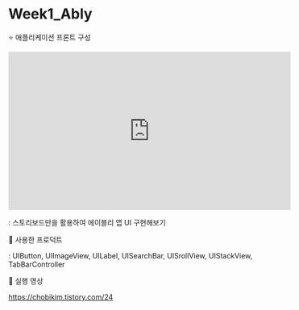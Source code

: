 # Week1_Ably

⭐️ 애플리케이션 프론트 구성

<iframe width="560" height="315" src="https://www.youtube.com/embed/adsQ0Cs6fXo" title="YouTube video player" frameborder="0" allow="accelerometer; autoplay; clipboard-write; encrypted-media; gyroscope; picture-in-picture" allowfullscreen></iframe>

: 스토리보드만을 활용하여 에이블리 앱 UI 구현해보기
 

📌 사용한 프로덕트

: UIButton, UIImageView, UILabel, UISearchBar, UISrollView, UIStackView, TabBarController 

📌 실행 영상

https://chobikim.tistory.com/24
